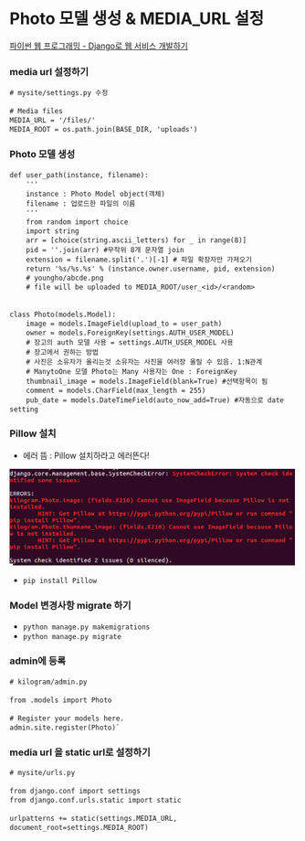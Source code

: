 # Photo 모델 생성 & MEDIA_URL 설정

[파이썬 웹 프로그래밍 - Django로 웹 서비스 개발하기](https://www.inflearn.com/course/django-%ED%8C%8C%EC%9D%B4%EC%8D%AC-%EC%9E%A5%EA%B3%A0-%EA%B0%95%EC%A2%8C/)

### media url 설정하기

```
# mysite/settings.py 수정

# Media files
MEDIA_URL = '/files/'
MEDIA_ROOT = os.path.join(BASE_DIR, 'uploads')
```

### Photo 모델 생성

```
def user_path(instance, filename):
    '''
    instance : Photo Model object(객체)
    filename : 업로드한 파일의 이름
    '''
    from random import choice
    import string
    arr = [choice(string.ascii_letters) for _ in range(8)]
    pid = ''.join(arr) #무작위 8개 문자열 join
    extension = filename.split('.')[-1] # 파일 확장자만 가져오기
    return '%s/%s.%s' % (instance.owner.username, pid, extension)
    # youngho/abcde.png
    # file will be uploaded to MEDIA_ROOT/user_<id>/<random>


class Photo(models.Model):
    image = models.ImageField(upload_to = user_path)
    owner = models.ForeignKey(settings.AUTH_USER_MODEL)
    # 장고의 auth 모델 사용 = settings.AUTH_USER_MODEL 사용
    # 장고에서 권하는 방법
    # 사진은 소유자가 올리는것 소유자는 사진을 여러장 올릴 수 있음. 1:N관계
    # ManytoOne 모델 Photo는 Many 사용자는 One : ForeignKey
    thumbnail_image = models.ImageField(blank=True) #선택항목이 됨
    comment = models.CharField(max_length = 255)
    pub_date = models.DateTimeField(auto_now_add=True) #자동으로 date setting
```

### Pillow 설치
- 에러 뜸 : Pillow 설치하라고 에러뜬다!
<img src="./imgs/pillow.jpg" width=500>

- `pip install Pillow`


### Model 변경사항 migrate 하기

- `python manage.py makemigrations`
- `python manage.py migrate`


### admin에 등록

```
# kilogram/admin.py

from .models import Photo

# Register your models here.
admin.site.register(Photo)`
```

### media url 을 static url로 설정하기

```
# mysite/urls.py

from django.conf import settings
from django.conf.urls.static import static

urlpatterns += static(settings.MEDIA_URL, document_root=settings.MEDIA_ROOT)
```
